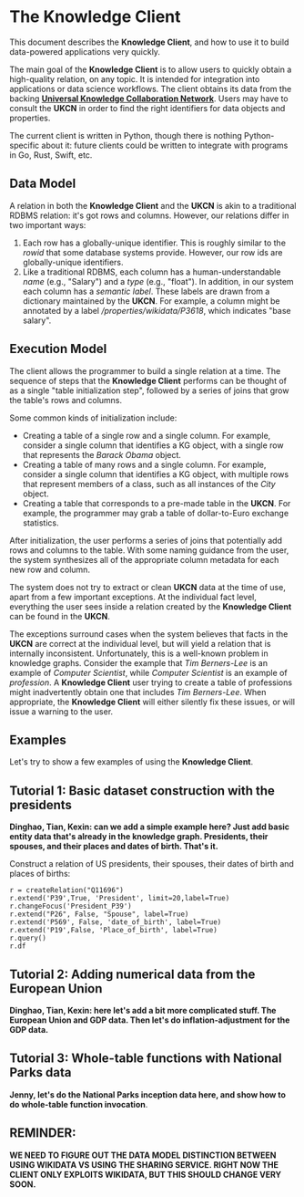 # The Knowledge Client

This document describes the __Knowledge Client__, and how to use it to build data-powered applications very quickly.

The main goal of the __Knowledge Client__ is to allow users to quickly obtain a high-quality relation, on any topic.  It is intended for integration into applications or data science workflows.  The client obtains its data from the backing [__Universal Knowledge Collaboration Network__](sharingservice.md).  Users may have to consult the __UKCN__ in order to find the right identifiers for data objects and properties.

The current client is written in Python, though there is nothing    Python-specific about it: future clients could be written to integrate with programs in Go, Rust, Swift, etc.

## Data Model
A relation in both the __Knowledge Client__ and the __UKCN__ is akin to a traditional RDBMS relation: it's got rows and columns.  However, our relations differ in two important ways:
1. Each row has a globally-unique identifier. This is roughly similar to the *rowid* that some database systems provide. However, our row ids are globally-unique identifiers.
2. Like a traditional RDBMS, each column has a human-understandable *name* (e.g., "Salary") and a *type* (e.g., "float"). In addition, in our system each column has a *semantic label*. These labels are drawn from a dictionary maintained by the __UKCN__. For example, a column might be annotated by a label */properties/wikidata/P3618*, which indicates "base salary".

## Execution Model
The client allows the programmer to build a single relation at a time.
The sequence of steps that the __Knowledge Client__ performs can be thought of as a single "table initialization step", followed by a series of joins that grow the table's rows and columns.  

Some common kinds of initialization include:
- Creating a table of a single row and a single column. For example, consider a single column that identifies a KG object, with a single row that represents the *Barack Obama* object.
- Creating a table of many rows and a single column. For example, consider a single column that identifies a KG object, with multiple rows that represent members of a class, such as all instances of the *City* object.
- Creating a table that corresponds to a pre-made table in the __UKCN__. For example, the programmer may grab a table of dollar-to-Euro exchange statistics.

After initialization, the user performs a series of joins that potentially add rows and columns to the table. With some naming guidance from the user, the system synthesizes all of the appropriate column metadata for each new row and column.

The system does not try to extract or clean __UKCN__ data at the time of use, apart from a few important exceptions.  At the individual fact level, everything the user sees inside a relation created by the __Knowledge Client__ can be found in the __UKCN__.

The exceptions surround cases when the system believes that facts in the __UKCN__ are correct at the individual level, but will yield a relation that is internally inconsistent.  Unfortunately, this is a well-known problem in knowledge graphs. Consider the example that *Tim Berners-Lee* is an example of *Computer Scientist*, while *Computer Scientist* is an example of *profession*. A __Knowledge Client__ user trying to create a table of professions might inadvertently obtain one that includes *Tim Berners-Lee*.  When appropriate, the __Knowledge Client__ will either silently fix these issues, or will issue a warning to the user.

## Examples

Let's try to show a few examples of using the __Knowledge Client__.

## Tutorial 1: Basic dataset construction with the presidents
__Dinghao, Tian, Kexin: can we add a simple example here?  Just add basic entity data that's already in the knowledge graph.  Presidents, their spouses, and their places and dates of birth. That's it.__

Construct a relation of US presidents, their spouses, their dates of birth and places of births: 

    r = createRelation("Q11696")
    r.extend('P39',True, 'President', limit=20,label=True)
    r.changeFocus('President_P39')
    r.extend("P26", False, "Spouse", label=True)
    r.extend('P569', False, 'date_of_birth', label=True)
    r.extend('P19',False, 'Place_of_birth', label=True)
    r.query()
    r.df

## Tutorial 2: Adding numerical data from the European Union
__Dinghao, Tian, Kexin: here let's add a bit more complicated stuff.  The European Union and GDP data.  Then let's do inflation-adjustment for the GDP data.__

## Tutorial 3: Whole-table functions with National Parks data
__Jenny, let's do the National Parks inception data here, and show how to do whole-table function invocation__.


## REMINDER: ##
__WE NEED TO FIGURE OUT THE DATA MODEL DISTINCTION BETWEEN USING WIKIDATA VS USING THE SHARING SERVICE.  RIGHT NOW THE CLIENT ONLY EXPLOITS WIKIDATA, BUT THIS SHOULD CHANGE VERY SOON.__

